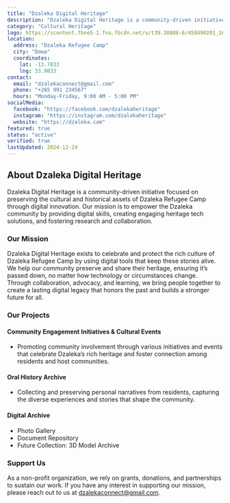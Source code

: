 ```yaml
---
title: "Dzaleka Digital Heritage"
description: "Dzaleka Digital Heritage is a community-driven initiative focused on preserving the cultural and historical assets of Dzaleka Refugee Camp through digital innovation. "
category: "Cultural Heritage"
logo: https://scontent.fbne5-1.fna.fbcdn.net/v/t39.30808-6/458490201_1670020087180947_543034666053705109_n.jpg?_nc_cat=100&ccb=1-7&_nc_sid=6ee11a&_nc_ohc=6VF9oK-JYdMQ7kNvgGTNqeh&_nc_zt=23&_nc_ht=scontent.fbne5-1.fna&_nc_gid=AdlmKqsVpoZ9Rop3YfxPGxh&oh=00_AYDR28Jiriszp8Qq2TcUb_oki6ZyQB2PCNupcE9_r3bkqw&oe=677CED5E
location:
  address: "Dzaleka Refugee Camp"
  city: "Dowa"
  coordinates:
    lat: -13.7833
    lng: 33.9833
contact:
  email: "dzalekaconnect@gmail.com"
  phone: "+265 991 234567"
  hours: "Monday-Friday, 9:00 AM - 5:00 PM"
socialMedia:
  facebook: "https://facebook.com/dzalekaheritage"
  instagram: "https://instagram.com/dzalekaheritage"
  website: "https://dzaleka.com"
featured: true
status: "active"
verified: true
lastUpdated: 2024-12-24
---
```


## About Dzaleka Digital Heritage

Dzaleka Digital Heritage is a community-driven initiative focused on preserving the cultural and historical assets of Dzaleka Refugee Camp through digital innovation. Our mission is to empower the Dzaleka community by providing digital skills, creating engaging heritage tech solutions, and fostering research and collaboration.

### Our Mission
Dzaleka Digital Heritage exists to celebrate and protect the rich culture of Dzaleka Refugee Camp by using digital tools that keep these stories alive. We help our community preserve and share their heritage, ensuring it’s passed down, no matter how technology or circumstances change. Through collaboration, advocacy, and learning, we bring people together to create a lasting digital legacy that honors the past and builds a stronger future for all.

### Our Projects

#### Community Engagement Initiatives & Cultural Events
- Promoting community involvement through various initiatives and events that celebrate Dzaleka’s rich heritage and foster connection among residents and host communities.

#### Oral History Archive
- Collecting and preserving personal narratives from residents, capturing the diverse experiences and stories that shape the community.

#### Digital Archive
- Photo Gallery
- Document Repository
- Future Collection: 3D Model Archive

### Support Us
As a non-profit organization, we rely on grants, donations, and partnerships to sustain our work. If you have any interest in supporting our mission, please reach out to us at [dzalekaconnect@gmail.com](mailto:dzalekaconnect@gmail.com).
